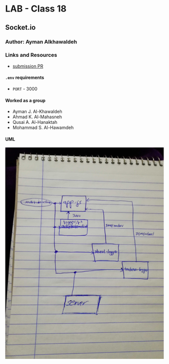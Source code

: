 # LAB - Class 18

## Socket.io

### Author: Ayman Alkhawaldeh

### Links and Resources

- [submission PR]()


#### `.env` requirements
- `PORT` - 3000


#### Worked as a group
  - Ayman J. Al-Khawaldeh
  - Ahmad K. Al-Mahasneh
  - Qusai A. Al-Hanaktah
  - Mohammad S. Al-Hawamdeh

#### UML

![socket.io](assets/socket.io.jpg)